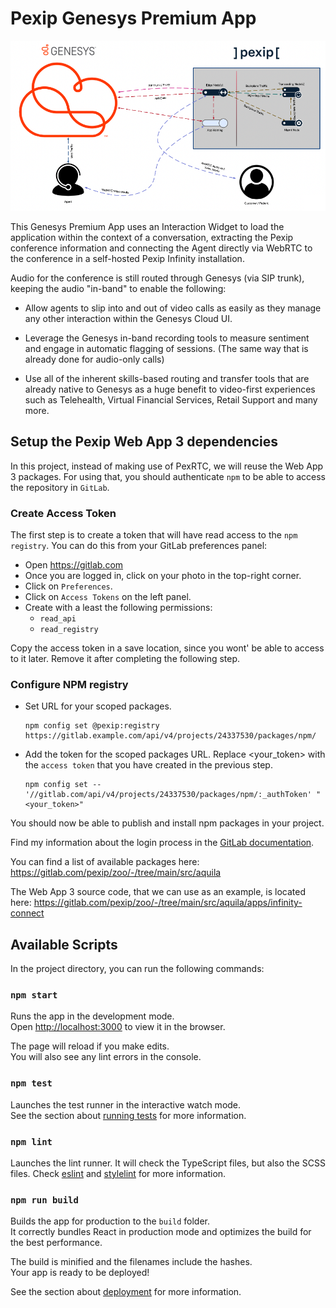 # Pexip Genesys Premium App

![Architecture Diagram](docs/images/01-Architecture-Diagram.png )

This Genesys Premium App uses an Interaction Widget to load the application within the context of a conversation, extracting the Pexip conference information and connecting the Agent directly via WebRTC to the conference in a self-hosted Pexip Infinity installation.

Audio for the conference is still routed through Genesys (via SIP trunk), keeping the audio "in-band" to enable the following:

- Allow agents to slip into and out of video calls as easily as they manage any other interaction within the Genesys Cloud UI.

- Leverage the Genesys in-band recording tools to measure sentiment and engage in automatic flagging of sessions. (The same way that is already done for audio-only calls)

- Use all of the inherent skills-based routing and transfer tools that are already native to Genesys as a huge benefit to video-first experiences such as Telehealth, Virtual Financial Services, Retail Support and many more.

## Setup the Pexip Web App 3 dependencies

In this project, instead of making use of PexRTC, we will reuse the Web App 3 packages. For using that, you should authenticate `npm` to be able to access the repository in `GitLab`.

### Create Access Token

The first step is to create a token that will have read access to the `npm registry`. You can do this from your GitLab preferences panel:

- Open https://gitlab.com
- Once you are logged in, click on your photo in the top-right corner.
- Click on `Preferences`.
- Click on `Access Tokens` on the left panel.
- Create with a least the following permissions:
  - `read_api`
  - `read_registry`

Copy the access token in a save location, since you wont' be able to access to it later. Remove it after completing the following step.

### Configure NPM registry

- Set URL for your scoped packages.

      npm config set @pexip:registry https://gitlab.example.com/api/v4/projects/24337530/packages/npm/

- Add the token for the scoped packages URL. Replace <your_token> with the `access token` that you have created in the previous step.

      npm config set -- '//gitlab.com/api/v4/projects/24337530/packages/npm/:_authToken' "<your_token>"

You should now be able to publish and install npm packages in your project.

Find my information about the login process in the [GitLab documentation](https://docs.gitlab.com/ee/user/packages/npm_registry/#authenticate-to-the-package-registry).

You can find a list of available packages here: https://gitlab.com/pexip/zoo/-/tree/main/src/aquila

The Web App 3 source code, that we can use as an example, is located here: https://gitlab.com/pexip/zoo/-/tree/main/src/aquila/apps/infinity-connect

## Available Scripts

In the project directory, you can run the following commands:

### `npm start`

Runs the app in the development mode.\
Open [http://localhost:3000](http://localhost:3000) to view it in the browser.

The page will reload if you make edits.\
You will also see any lint errors in the console.

### `npm test`

Launches the test runner in the interactive watch mode.\
See the section about [running tests](https://facebook.github.io/create-react-app/docs/running-tests) for more information.

### `npm lint`

Launches the lint runner. It will check the TypeScript files, but also the SCSS files.
Check [eslint](https://eslint.org/) and [stylelint](https://stylelint.io/) for more information.

### `npm run build`

Builds the app for production to the `build` folder.\
It correctly bundles React in production mode and optimizes the build for the best performance.

The build is minified and the filenames include the hashes.\
Your app is ready to be deployed!

See the section about [deployment](https://facebook.github.io/create-react-app/docs/deployment) for more information.
